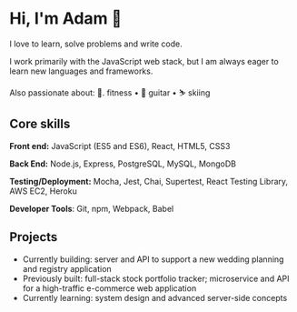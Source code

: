 
# Hi, I'm Adam 👋

I love to learn, solve problems and write code.

I work primarily with the JavaScript web stack, but I am always eager to learn new languages and frameworks.

Also passionate about: 💪. fitness • 🎸  guitar • ⛷️  skiing 

## Core skills
**Front end:** JavaScript (ES5 and ES6), React, HTML5, CSS3

**Back End:** Node.js, Express, PostgreSQL, MySQL, MongoDB

**Testing/Deployment:** Mocha, Jest, Chai, Supertest, React Testing Library, AWS EC2, Heroku

**Developer Tools**: Git, npm, Webpack, Babel

## Projects
- Currently building: server and API to support a new wedding planning and registry application
- Previously built: full-stack stock portfolio tracker; microservice and API for a high-traffic e-commerce web application
- Currently learning: system design and advanced server-side concepts
